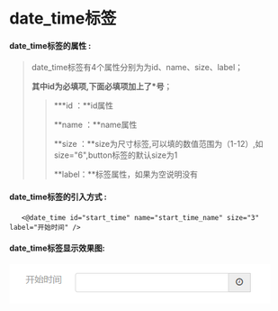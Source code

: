 # date\_time**标签**

#### date\_time**标签的属性 :**

> date\_time标签有4个属性分别为为id、name、size、label；
>
> **其中id为必填项,下面必填项加上了\*号**；
>
> > \***id ：**id属性
> >
> > **name ：**name属性
> >
> > **size ：**size为尺寸标签,可以填的数值范围为（1-12）,如size="6",button标签的默认size为1
> >
> > **label：**标签属性，如果为空说明没有

#### date\_time标签的引入方式 :

```
   <@date_time id="start_time" name="start_time_name" size="3" label="开始时间" />
```

#### date\_time标签显示效果图:

![](/assets/date_time.png)

